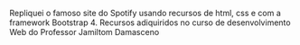 Repliquei o famoso site do Spotify usando recursos de html, css e com a framework Bootstrap 4. Recursos adiquiridos no curso de desenvolvimento Web do Professor Jamiltom Damasceno

